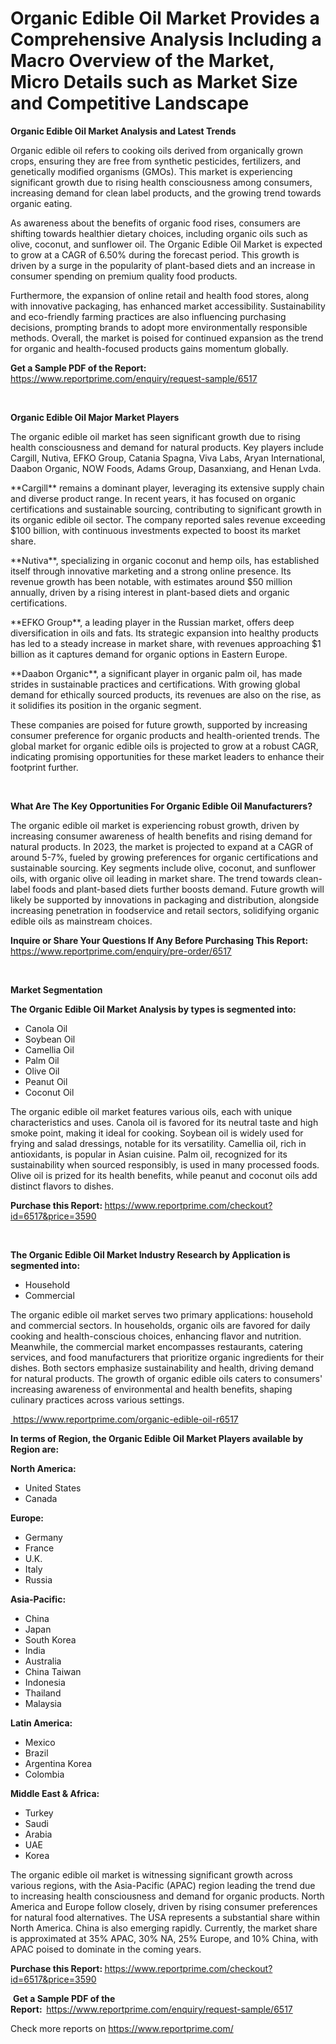 <p><h1>Organic Edible Oil Market Provides a Comprehensive Analysis Including a Macro Overview of the Market, Micro Details such as Market Size and Competitive Landscape</h1></p><p><strong>Organic Edible Oil Market Analysis and Latest Trends</strong></p>
<p><p>Organic edible oil refers to cooking oils derived from organically grown crops, ensuring they are free from synthetic pesticides, fertilizers, and genetically modified organisms (GMOs). This market is experiencing significant growth due to rising health consciousness among consumers, increasing demand for clean label products, and the growing trend towards organic eating.</p><p>As awareness about the benefits of organic food rises, consumers are shifting towards healthier dietary choices, including organic oils such as olive, coconut, and sunflower oil. The Organic Edible Oil Market is expected to grow at a CAGR of 6.50% during the forecast period. This growth is driven by a surge in the popularity of plant-based diets and an increase in consumer spending on premium quality food products.</p><p>Furthermore, the expansion of online retail and health food stores, along with innovative packaging, has enhanced market accessibility. Sustainability and eco-friendly farming practices are also influencing purchasing decisions, prompting brands to adopt more environmentally responsible methods. Overall, the market is poised for continued expansion as the trend for organic and health-focused products gains momentum globally.</p></p>
<p><strong>Get a Sample PDF of the Report:&nbsp;</strong> <a href="https://www.reportprime.com/enquiry/request-sample/6517?utm_campaign=2239&utm_medium=2&utm_source=Github&utm_content=ia&utm_term=19032025&utm_id=organic-edible-oil">https://www.reportprime.com/enquiry/request-sample/6517</a></p>
<p>&nbsp;</p>
<p><strong>Organic Edible Oil Major Market Players</strong></p>
<p><p>The organic edible oil market has seen significant growth due to rising health consciousness and demand for natural products. Key players include Cargill, Nutiva, EFKO Group, Catania Spagna, Viva Labs, Aryan International, Daabon Organic, NOW Foods, Adams Group, Dasanxiang, and Henan Lvda.</p><p>**Cargill** remains a dominant player, leveraging its extensive supply chain and diverse product range. In recent years, it has focused on organic certifications and sustainable sourcing, contributing to significant growth in its organic edible oil sector. The company reported sales revenue exceeding $100 billion, with continuous investments expected to boost its market share.</p><p>**Nutiva**, specializing in organic coconut and hemp oils, has established itself through innovative marketing and a strong online presence. Its revenue growth has been notable, with estimates around $50 million annually, driven by a rising interest in plant-based diets and organic certifications.</p><p>**EFKO Group**, a leading player in the Russian market, offers deep diversification in oils and fats. Its strategic expansion into healthy products has led to a steady increase in market share, with revenues approaching $1 billion as it captures demand for organic options in Eastern Europe.</p><p>**Daabon Organic**, a significant player in organic palm oil, has made strides in sustainable practices and certifications. With growing global demand for ethically sourced products, its revenues are also on the rise, as it solidifies its position in the organic segment.</p><p>These companies are poised for future growth, supported by increasing consumer preference for organic products and health-oriented trends. The global market for organic edible oils is projected to grow at a robust CAGR, indicating promising opportunities for these market leaders to enhance their footprint further.</p></p>
<p>&nbsp;</p>
<p><strong>What Are The Key Opportunities For Organic Edible Oil Manufacturers?</strong></p>
<p><p>The organic edible oil market is experiencing robust growth, driven by increasing consumer awareness of health benefits and rising demand for natural products. In 2023, the market is projected to expand at a CAGR of around 5-7%, fueled by growing preferences for organic certifications and sustainable sourcing. Key segments include olive, coconut, and sunflower oils, with organic olive oil leading in market share. The trend towards clean-label foods and plant-based diets further boosts demand. Future growth will likely be supported by innovations in packaging and distribution, alongside increasing penetration in foodservice and retail sectors, solidifying organic edible oils as mainstream choices.</p></p>
<p><strong>Inquire or Share Your Questions If Any Before Purchasing This Report:</strong> <a href="https://www.reportprime.com/enquiry/pre-order/6517?utm_campaign=2239&utm_medium=2&utm_source=Github&utm_content=ia&utm_term=19032025&utm_id=organic-edible-oil">https://www.reportprime.com/enquiry/pre-order/6517</a></p>
<p>&nbsp;</p>
<p><strong>Market Segmentation</strong></p>
<p><strong>The Organic Edible Oil Market Analysis by types is segmented into:</strong></p>
<p><ul><li>Canola Oil</li><li>Soybean Oil</li><li>Camellia Oil</li><li>Palm Oil</li><li>Olive Oil</li><li>Peanut Oil</li><li>Coconut Oil</li></ul></p>
<p><p>The organic edible oil market features various oils, each with unique characteristics and uses. Canola oil is favored for its neutral taste and high smoke point, making it ideal for cooking. Soybean oil is widely used for frying and salad dressings, notable for its versatility. Camellia oil, rich in antioxidants, is popular in Asian cuisine. Palm oil, recognized for its sustainability when sourced responsibly, is used in many processed foods. Olive oil is prized for its health benefits, while peanut and coconut oils add distinct flavors to dishes.</p></p>
<p><strong>Purchase this Report:&nbsp;</strong><a href="https://www.reportprime.com/checkout?id=6517&price=3590&utm_campaign=2239&utm_medium=2&utm_source=Github&utm_content=ia&utm_term=19032025&utm_id=organic-edible-oil">https://www.reportprime.com/checkout?id=6517&price=3590</a></p>
<p>&nbsp;</p>
<p><strong>The Organic Edible Oil Market Industry Research by Application is segmented into:</strong></p>
<p><ul><li>Household</li><li>Commercial</li></ul></p>
<p><p>The organic edible oil market serves two primary applications: household and commercial sectors. In households, organic oils are favored for daily cooking and health-conscious choices, enhancing flavor and nutrition. Meanwhile, the commercial market encompasses restaurants, catering services, and food manufacturers that prioritize organic ingredients for their dishes. Both sectors emphasize sustainability and health, driving demand for natural products. The growth of organic edible oils caters to consumers' increasing awareness of environmental and health benefits, shaping culinary practices across various settings.</p></p>
<p><a href="https://www.reportprime.com/organic-edible-oil-r6517?utm_campaign=2239&utm_medium=2&utm_source=Github&utm_content=ia&utm_term=19032025&utm_id=organic-edible-oil">&nbsp;https://www.reportprime.com/organic-edible-oil-r6517</a></p>
<p><strong>In terms of Region, the Organic Edible Oil Market Players available by Region are:</strong></p>
<p>
    <p> <strong> North America: </strong>
        <ul>
            <li>United States</li>
            <li>Canada</li>
        </ul>
        </p> 
    <p> <strong> Europe: </strong>
        <ul>
            <li>Germany</li>
            <li>France</li>
            <li>U.K.</li>
            <li>Italy</li>
            <li>Russia</li>
        </ul>
        </p> 
    <p> <strong> Asia-Pacific: </strong>
        <ul>
            <li>China</li>
            <li>Japan</li>
            <li>South Korea</li>
            <li>India</li>
            <li>Australia</li>
            <li>China Taiwan</li>
            <li>Indonesia</li>
            <li>Thailand</li>
            <li>Malaysia</li>
        </ul>
        </p> 
    <p> <strong> Latin America: </strong>
        <ul>
            <li>Mexico</li>
            <li>Brazil</li>
            <li>Argentina Korea</li>
            <li>Colombia</li>
        </ul>
        </p> 
    <p> <strong> Middle East & Africa: </strong>
        <ul>
            <li>Turkey</li>
            <li>Saudi</li>
            <li>Arabia</li>
            <li>UAE</li>
            <li>Korea</li>
        </ul>
    </p>
    </p>
<p><p>The organic edible oil market is witnessing significant growth across various regions, with the Asia-Pacific (APAC) region leading the trend due to increasing health consciousness and demand for organic products. North America and Europe follow closely, driven by rising consumer preferences for natural food alternatives. The USA represents a substantial share within North America. China is also emerging rapidly. Currently, the market share is approximated at 35% APAC, 30% NA, 25% Europe, and 10% China, with APAC poised to dominate in the coming years.</p></p>
<p><strong>Purchase this Report: </strong><a href="https://www.reportprime.com/checkout?id=6517&price=3590&utm_campaign=2239&utm_medium=2&utm_source=Github&utm_content=ia&utm_term=19032025&utm_id=organic-edible-oil">https://www.reportprime.com/checkout?id=6517&price=3590</a></p>
<p>&nbsp;<strong>Get a Sample PDF of the Report:&nbsp;&nbsp;</strong><a href="https://www.reportprime.com/enquiry/request-sample/6517?utm_campaign=2239&utm_medium=2&utm_source=Github&utm_content=ia&utm_term=19032025&utm_id=organic-edible-oil">https://www.reportprime.com/enquiry/request-sample/6517</a></p>
<p><strong></strong></p>
<p>Check more reports on <a href="https://www.reportprime.com/?utm_campaign=2239&utm_medium=2&utm_source=Github&utm_content=ia&utm_term=19032025&utm_id=organic-edible-oil">https://www.reportprime.com/</a></p>